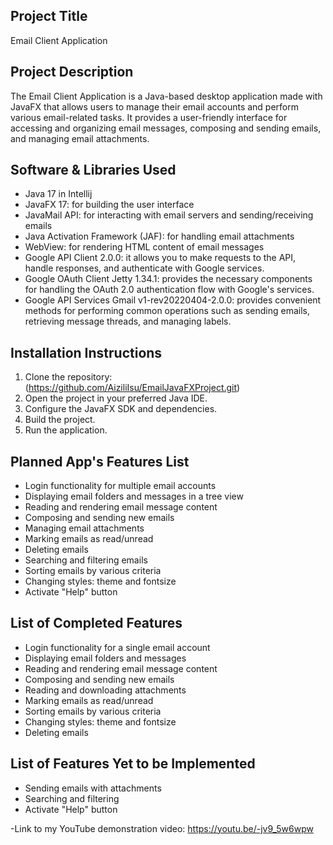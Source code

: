 
## Project Title
Email Client Application

## Project Description
The Email Client Application is a Java-based desktop application made with JavaFX that allows users to manage their email accounts and perform various email-related tasks. It provides a user-friendly interface for accessing and organizing email messages, composing and sending emails, and managing email attachments.

## Software & Libraries Used
- Java 17 in Intellij
- JavaFX 17: for building the user interface
- JavaMail API: for interacting with email servers and sending/receiving emails
- Java Activation Framework (JAF): for handling email attachments
- WebView: for rendering HTML content of email messages
- Google API Client 2.0.0: it allows you to make requests to the API, handle responses, and authenticate with Google services.
- Google OAuth Client Jetty 1.34.1:  provides the necessary components for handling the OAuth 2.0 authentication flow with Google's services. 
- Google API Services Gmail v1-rev20220404-2.0.0: provides convenient methods for performing common operations such as sending emails, retrieving message threads, and managing labels.

## Installation Instructions
1. Clone the repository: (https://github.com/AiziliIsu/EmailJavaFXProject.git)
2. Open the project in your preferred Java IDE.
3. Configure the JavaFX SDK and dependencies.
4. Build the project.
5. Run the application.

## Planned App's Features List
- Login functionality for multiple email accounts
- Displaying email folders and messages in a tree view
- Reading and rendering email message content
- Composing and sending new emails
- Managing email attachments
- Marking emails as read/unread
- Deleting emails
- Searching and filtering emails
- Sorting emails by various criteria
- Changing styles: theme and fontsize
- Activate "Help" button

## List of Completed Features
- Login functionality for a single email account
- Displaying email folders and messages
- Reading and rendering email message content
- Composing and sending new emails
- Reading and downloading attachments
- Marking emails as read/unread
- Sorting emails by various criteria
- Changing styles: theme and fontsize
- Deleting emails


## List of Features Yet to be Implemented
- Sending emails with attachments
- Searching and filtering
- Activate "Help" button

-Link to my YouTube demonstration video: https://youtu.be/-jv9_5w6wpw 
